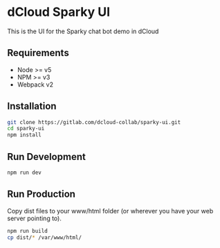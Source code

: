 # dCloud Sparky UI
This is the UI for the Sparky chat bot demo in dCloud

## Requirements
  * Node >= v5
  * NPM >= v3
  * Webpack v2

## Installation
```sh
git clone https://gitlab.com/dcloud-collab/sparky-ui.git
cd sparky-ui
npm install
```

## Run Development
```sh
npm run dev
```

## Run Production
Copy dist files to your www/html folder (or wherever you have your web server pointing to).
```sh
npm run build
cp dist/* /var/www/html/
```
